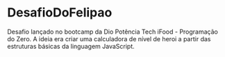 # DesafioDoFelipao

Desafio lançado no bootcamp da Dio Potência Tech iFood - Programação do Zero. 
A ideia era criar uma calculadora de nível de heroi a partir das estruturas básicas da linguagem JavaScript.
